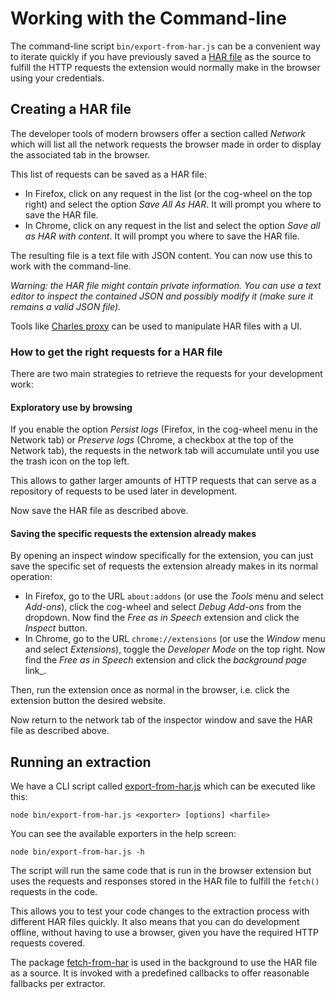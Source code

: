 # Working with the Command-line

The command-line script `bin/export-from-har.js` can be a convenient way to iterate quickly if you have previously saved a [HAR file](https://en.wikipedia.org/wiki/HAR_\(file_format\)) as the source to fulfill the HTTP requests the extension would normally make in the browser using your credentials.

## Creating a HAR file

The developer tools of modern browsers offer a section called _Network_ which will list all the network requests the browser made in order to display the associated tab in the browser.

This list of requests can be saved as a HAR file:

- In Firefox, click on any request in the list (or the cog-wheel on the top right) and select the option _Save All As HAR_. It will prompt you where to save the HAR file.
- In Chrome, click on any request in the list and select the option _Save all as HAR with content_. It will prompt you where to save the HAR file.

The resulting file is a text file with JSON content. You can now use this to work with the command-line.

*Warning: the HAR file might contain private information. You can use a text editor to inspect the contained JSON and possibly modify it (make sure it remains a valid JSON file).*

Tools like [Charles proxy](https://www.charlesproxy.com/) can be used to manipulate HAR files with a UI.

### How to get the right requests for a HAR file

There are two main strategies to retrieve the requests for your development work:

#### Exploratory use by browsing

If you enable the option _Persist logs_ (Firefox, in the cog-wheel menu in the Network tab) or _Preserve logs_ (Chrome, a checkbox at the top of the Network tab), the requests in the network tab will accumulate until you use the trash icon on the top left.

This allows to gather larger amounts of HTTP requests that can serve as a repository of requests to be used later in development.

Now save the HAR file as described above.

#### Saving the specific requests the extension already makes

By opening an inspect window specifically for the extension, you can just save the specific set of requests the extension already makes in its normal operation:

- In Firefox, go to the URL `about:addons` (or use the _Tools_ menu and select _Add-ons_), click the cog-wheel and select _Debug Add-ons_ from the dropdown. Now find the _Free as in Speech_ extension and click the _Inspect_ button.
- In Chrome, go to the URL `chrome://extensions` (or use the _Window_ menu and select _Extensions_), toggle the _Developer Mode_ on the top right. Now find the _Free as in Speech_ extension and click the _background page_ link_.

Then, run the extension once as normal in the browser, i.e. click the extension button the desired website.

Now return to the network tab of the inspector window and save the HAR file as described above.

## Running an extraction

We have a CLI script called [export-from-har.js](/bin/export-from-har.js) which can be executed like this:

```
node bin/export-from-har.js <exporter> [options] <harfile>
```

You can see the available exporters in the help screen:
```
node bin/export-from-har.js -h
```

The script will run the same code that is run in the browser extension but uses the requests and responses stored in the HAR file to fulfill the `fetch()` requests in the code.

This allows you to test your code changes to the extraction process with different HAR files quickly. It also means that you can do development offline, without having to use a browser, given you have the required HTTP requests covered.

The package [fetch-from-har](/packages/fetch-from-har/README.md) is used in the background to use the HAR file as a source. It is invoked with a predefined callbacks to offer reasonable fallbacks per extractor.
